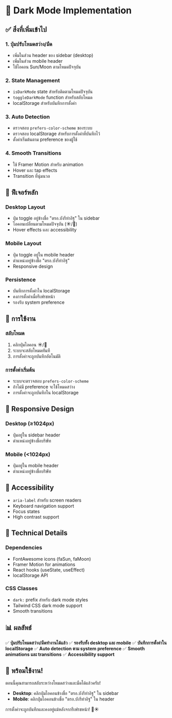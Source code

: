 # 🌙 Dark Mode Implementation

## ✅ สิ่งที่เพิ่มเข้าไป

### 1. **ปุ่มปรับโหมดสว่าง/มืด**
- เพิ่มในส่วน header ของ sidebar (desktop)
- เพิ่มในส่วน mobile header
- ใช้ไอคอน Sun/Moon ตามโหมดปัจจุบัน

### 2. **State Management**
- `isDarkMode` state สำหรับติดตามโหมดปัจจุบัน
- `toggleDarkMode` function สำหรับสลับโหมด
- localStorage สำหรับบันทึกการตั้งค่า

### 3. **Auto Detection**
- ตรวจสอบ `prefers-color-scheme` ของระบบ
- ตรวจสอบ localStorage สำหรับการตั้งค่าที่บันทึกไว้
- ตั้งค่าเริ่มต้นตาม preference ของผู้ใช้

### 4. **Smooth Transitions**
- ใช้ Framer Motion สำหรับ animation
- Hover และ tap effects
- Transition ที่นุ่มนวล

## 🎨 ฟีเจอร์หลัก

### **Desktop Layout**
- ปุ่ม toggle อยู่ข้างชื่อ "ตรอ.บังรีท่าอิฐ" ใน sidebar
- ไอคอนเปลี่ยนตามโหมดปัจจุบัน (☀️/🌙)
- Hover effects และ accessibility

### **Mobile Layout**
- ปุ่ม toggle อยู่ใน mobile header
- ตำแหน่งอยู่ข้างชื่อ "ตรอ.บังรีท่าอิฐ"
- Responsive design

### **Persistence**
- บันทึกการตั้งค่าใน localStorage
- คงการตั้งค่าเมื่อรีเฟรชหน้า
- รองรับ system preference

## 🔧 การใช้งาน

### **สลับโหมด**
1. คลิกปุ่มไอคอน ☀️/🌙
2. ระบบจะสลับโหมดทันที
3. การตั้งค่าจะถูกบันทึกอัตโนมัติ

### **การตั้งค่าเริ่มต้น**
- ระบบจะตรวจสอบ `prefers-color-scheme`
- ถ้าไม่มี preference จะใช้โหมดสว่าง
- การตั้งค่าจะถูกบันทึกใน localStorage

## 📱 Responsive Design

### **Desktop (≥1024px)**
- ปุ่มอยู่ใน sidebar header
- ตำแหน่งอยู่ข้างชื่อบริษัท

### **Mobile (<1024px)**
- ปุ่มอยู่ใน mobile header
- ตำแหน่งอยู่ข้างชื่อบริษัท

## 🎯 Accessibility

- `aria-label` สำหรับ screen readers
- Keyboard navigation support
- Focus states
- High contrast support

## 🚀 Technical Details

### **Dependencies**
- FontAwesome icons (faSun, faMoon)
- Framer Motion for animations
- React hooks (useState, useEffect)
- localStorage API

### **CSS Classes**
- `dark:` prefix สำหรับ dark mode styles
- Tailwind CSS dark mode support
- Smooth transitions

## 📊 ผลลัพธ์

✅ **ปุ่มปรับโหมดสว่าง/มืดทำงานได้แล้ว**
✅ **รองรับทั้ง desktop และ mobile**
✅ **บันทึกการตั้งค่าใน localStorage**
✅ **Auto detection ตาม system preference**
✅ **Smooth animations และ transitions**
✅ **Accessibility support**

## 🎉 พร้อมใช้งาน!

ตอนนี้คุณสามารถสลับระหว่างโหมดสว่างและมืดได้แล้วครับ! 

- **Desktop**: คลิกปุ่มไอคอนข้างชื่อ "ตรอ.บังรีท่าอิฐ" ใน sidebar
- **Mobile**: คลิกปุ่มไอคอนข้างชื่อ "ตรอ.บังรีท่าอิฐ" ใน header

การตั้งค่าจะถูกบันทึกและคงอยู่แม้หลังจากรีเฟรชหน้า! 🌙☀️
